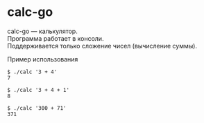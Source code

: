 # calc-go
calc-go — калькулятор.  
Программа работает в консоли.  
Поддерживается только сложение чисел (вычисление суммы).

Пример использования
```
$ ./calc '3 + 4'
7

$ ./calc '3 + 4 + 1'
8

$ ./calc '300 + 71'
371
```